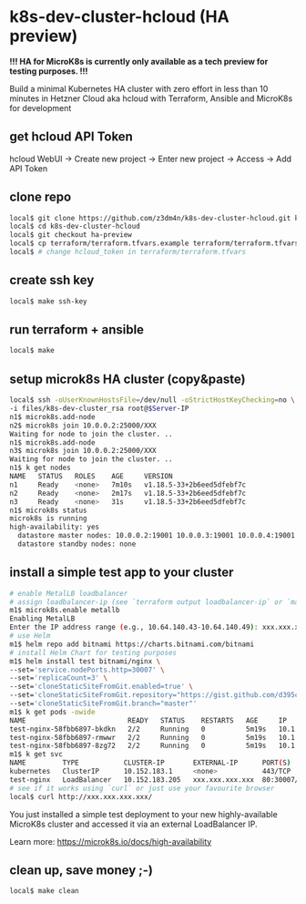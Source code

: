 # k8s-dev-cluster-hcloud (HA preview)

**!!! HA for MicroK8s is currently only available as a tech preview for testing
purposes. !!!**

Build a minimal Kubernetes HA cluster with zero effort in less than 10 minutes in
Hetzner Cloud aka hcloud with Terraform, Ansible and MicroK8s for development

## get hcloud API Token

hcloud WebUI -> Create new project -> Enter new project -> Access -> Add API Token

## clone repo

```bash
local$ git clone https://github.com/z3dm4n/k8s-dev-cluster-hcloud.git k8s-dev-cluster-hcloud
local$ cd k8s-dev-cluster-hcloud
local$ git checkout ha-preview
local$ cp terraform/terraform.tfvars.example terraform/terraform.tfvars
local$ # change hcloud_token in terraform/terraform.tfvars
```

## create ssh key

```bash
local$ make ssh-key
```

## run terraform + ansible

```bash
local$ make
```

## setup microk8s HA cluster (copy&paste)

```bash
local$ ssh -oUserKnownHostsFile=/dev/null -oStrictHostKeyChecking=no \
-i files/k8s-dev-cluster_rsa root@$Server-IP
n1$ microk8s.add-node
n2$ microk8s join 10.0.0.2:25000/XXX
Waiting for node to join the cluster. ..
n1$ microk8s.add-node
n3$ microk8s join 10.0.0.2:25000/XXX
Waiting for node to join the cluster. ..
n1$ k get nodes
NAME   STATUS   ROLES    AGE     VERSION
n1     Ready    <none>   7m10s   v1.18.5-33+2b6eed5dfebf7c
n2     Ready    <none>   2m17s   v1.18.5-33+2b6eed5dfebf7c
n3     Ready    <none>   31s     v1.18.5-33+2b6eed5dfebf7c
n1$ microk8s status
microk8s is running
high-availability: yes
  datastore master nodes: 10.0.0.2:19001 10.0.0.3:19001 10.0.0.4:19001
  datastore standby nodes: none
```

## install a simple test app to your cluster

```bash
# enable MetalLB loadbalancer
# assign loadbalancer-ip (see `terraform output loadbalancer-ip` or `make output`)
m1$ microk8s.enable metallb
Enabling MetalLB
Enter the IP address range (e.g., 10.64.140.43-10.64.140.49): xxx.xxx.xxx.xxx-xxx.xxx.xxx.xxx
# use Helm
m1$ helm repo add bitnami https://charts.bitnami.com/bitnami
# install Helm Chart for testing purposes
m1$ helm install test bitnami/nginx \
--set='service.nodePorts.http=30007' \
--set='replicaCount=3' \
--set='cloneStaticSiteFromGit.enabled=true' \
--set='cloneStaticSiteFromGit.repository="https://gist.github.com/d395ce9d32321b57e5844dcdcfc0acb7.git"' \
--set='cloneStaticSiteFromGit.branch="master"'
m1$ k get pods -owide
NAME                         READY   STATUS    RESTARTS   AGE     IP            NODE   NOMINATED NODE   READINESS GATES
test-nginx-58fbb6897-bkdkn   2/2     Running   0          5m19s   10.1.217.1    n2     <none>           <none>
test-nginx-58fbb6897-rmwwr   2/2     Running   0          5m19s   10.1.40.132   n1     <none>           <none>
test-nginx-58fbb6897-8zg72   2/2     Running   0          5m19s   10.1.98.1     n3     <none>           <none>
m1$ k get svc
NAME         TYPE           CLUSTER-IP       EXTERNAL-IP      PORT(S)                      AGE
kubernetes   ClusterIP      10.152.183.1     <none>           443/TCP                      92m
test-nginx   LoadBalancer   10.152.183.205   xxx.xxx.xxx.xxx  80:30007/TCP,443:32581/TCP   84s
# see if it works using `curl` or just use your favourite browser
local$ curl http://xxx.xxx.xxx.xxx/
```

You just installed a simple test deployment to your new highly-available MicroK8s
cluster and accessed it via an external LoadBalancer IP.

Learn more: https://microk8s.io/docs/high-availability

## clean up, save money ;-)

```bash
local$ make clean
```
